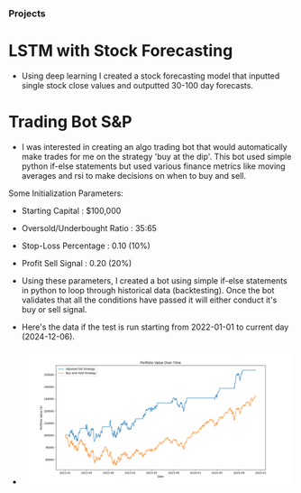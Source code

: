 ### Projects

# LSTM with Stock Forecasting
- Using deep learning I created a stock forecasting model that inputted single stock close values and outputted 30-100 day forecasts.

# Trading Bot S&P
- I was interested in creating an algo trading bot that would automatically make trades for me on the strategy 'buy at the dip'. This bot used simple python if-else statements but used various finance metrics like moving averages and rsi to make decisions on when to buy and sell.

Some Initialization Parameters:
  - Starting Capital : $100,000
  - Oversold/Underbought Ratio : 35:65
  - Stop-Loss Percentage : 0.10 (10%)
  - Profit Sell Signal : 0.20 (20%)
 
- Using these parameters, I created a bot using simple if-else statements in python to loop through historical data (backtesting). Once the bot validates that all the conditions have passed it will either conduct it's buy or sell signal.
- Here's the data if the test is run starting from 2022-01-01 to current day (2024-12-06).
- ![alt text](https://github.com/vnvashist/Projects/blob/master/S%26P%20Bot%202022.png?raw=True)
